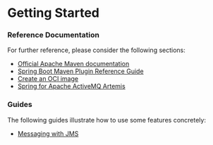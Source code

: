 # Getting Started

### Reference Documentation
For further reference, please consider the following sections:

* [Official Apache Maven documentation](https://maven.apache.org/guides/index.html)
* [Spring Boot Maven Plugin Reference Guide](https://docs.spring.io/spring-boot/docs/3.2.3/maven-plugin/reference/html/)
* [Create an OCI image](https://docs.spring.io/spring-boot/docs/3.2.3/maven-plugin/reference/html/#build-image)
* [Spring for Apache ActiveMQ Artemis](https://docs.spring.io/spring-boot/docs/3.2.3/reference/htmlsingle/index.html#messaging.jms.artemis)

### Guides
The following guides illustrate how to use some features concretely:

* [Messaging with JMS](https://spring.io/guides/gs/messaging-jms/)

